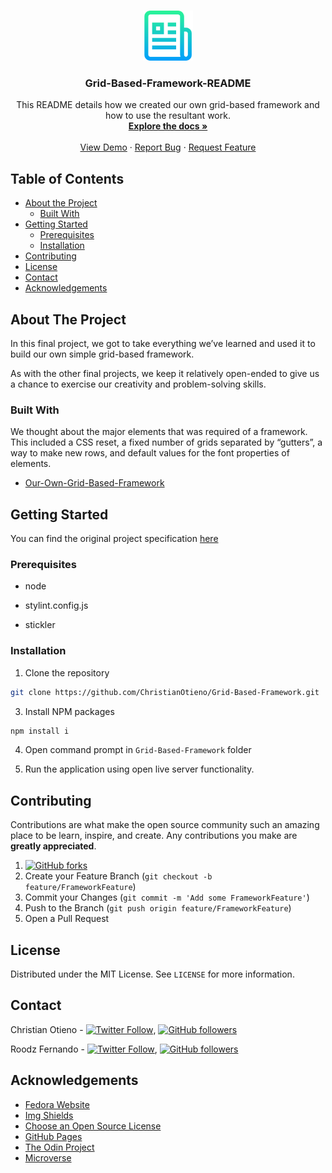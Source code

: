<!-- PROJECT LOGO -->
<br />
<p align="center">
  <a href="https://github.com/ChristianOtieno/Grid-Based-Framework">
    <img src="./src/styles/logo.png" alt="Logo" width="80" height="80">
  </a>

  <h3 align="center">Grid-Based-Framework-README</h3>

  <p align="center">
    This README details how we created our own grid-based framework and how to use the resultant work.
    <br />
    <a href="https://github.com/ChristianOtieno/Grid-Based-Framework"><strong>Explore the docs »</strong></a>
    <br />
    <br />
    <a href="https://christianotieno.github.io/Grid-Based-Framework/">View Demo</a>
    ·
    <a href="https://github.com/ChristianOtieno/Grid-Based-Framework/issues">Report Bug</a>
    ·
    <a href="https://github.com/ChristianOtieno/Grid-Based-Framework/issues">Request Feature</a>
  </p>
</p>



<!-- TABLE OF CONTENTS -->
## Table of Contents

* [About the Project](#about-the-project)
  * [Built With](#built-with)
* [Getting Started](#getting-started)
  * [Prerequisites](#prerequisites)
  * [Installation](#installation)
* [Contributing](#contributing)
* [License](#license)
* [Contact](#contact)
* [Acknowledgements](#acknowledgements)



<!-- ABOUT THE PROJECT -->
## About The Project


In this final project, we got to take everything we’ve learned and used it to build our own simple grid-based framework. 

As with the other final projects, we keep it relatively open-ended to give us a chance to exercise our creativity and problem-solving skills. 


### Built With

We thought about the major elements that was required of a framework. This included a CSS reset, a fixed number of grids separated by “gutters”, a way to make new rows, and default values for the font properties of elements.

* [Our-Own-Grid-Based-Framework](https://github.com/ChristianOtieno/Grid-Based-Framework)

<!-- GETTING STARTED -->
## Getting Started

You can find the original project specification [here](https://www.theodinproject.com/courses/html5-and-css3/lessons/design-your-own-grid-based-framework)

### Prerequisites

* node

* stylint.config.js

* stickler

### Installation

1. Clone the repository
```sh
git clone https://github.com/ChristianOtieno/Grid-Based-Framework.git
```
3. Install NPM packages
```sh
npm install i
```
4. Open command prompt in `Grid-Based-Framework` folder

5. Run the application using open live server functionality.


<!-- CONTRIBUTING -->
## Contributing

Contributions are what make the open source community such an amazing place to be learn, inspire, and create. Any contributions you make are **greatly appreciated**.

1. [![GitHub forks](https://img.shields.io/github/forks/ChristianOtieno/Grid-Based-Framework?style=social)](https://github.com/ChristianOtieno/Grid-Based-Framework)
2. Create your Feature Branch (`git checkout -b feature/FrameworkFeature`)
3. Commit your Changes (`git commit -m 'Add some FrameworkFeature'`)
4. Push to the Branch (`git push origin feature/FrameworkFeature`)
5. Open a Pull Request



<!-- LICENSE -->
## License

Distributed under the MIT License. See `LICENSE` for more information.



<!-- CONTACT -->
## Contact

Christian Otieno - [![Twitter Follow](https://img.shields.io/twitter/follow/iamchrisotieno?label=Christian%20Otieno&style=social)](https://twitter.com/iamchrisotieno), [![GitHub followers](https://img.shields.io/github/followers/ChristianOtieno?label=Christian%20Otieno&style=social)](https://github.com/ChristianOtieno)

Roodz Fernando - [![Twitter Follow](https://img.shields.io/twitter/follow/RoodzFernando?label=Roodz%20Fernando&style=social)](https://twitter.com/RoodzFernando), [![GitHub followers](https://img.shields.io/github/followers/RoodzFernando?label=Roodz%20Fernando&style=social)](https://github.com/RoodzFernando)



<!-- ACKNOWLEDGEMENTS -->
## Acknowledgements
* [Fedora Website](https://getfedora.org/)
* [Img Shields](https://shields.io)
* [Choose an Open Source License](https://choosealicense.com)
* [GitHub Pages](https://pages.github.com)
* [The Odin Project](https://www.theodinproject.com/)
* [Microverse](https://www.microverse.org/)
